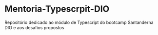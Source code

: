# Mentoria-Typescrpit-DIO

Repositório dedicado ao módulo de Typescript do bootcamp Santanderna DIO e aos desafios propostos

